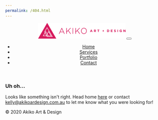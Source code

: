 ```yaml
---
permalink: /404.html
---
```


<!DOCTYPE html>
<html lang="zxx">

<head>
    <!-- metas -->
    <meta charset="utf-8">
    <meta name="author" content="themepaa">
    <meta http-equiv="X-UA-Compatible" content="IE=edge">
    <meta name="viewport" content="width=device-width, initial-scale=1, shrink-to-fit=no">
    <meta name="keywords" content="Akiko Art & Design">
    <meta name="description" content="Akiko Art & Design">
    <!-- title -->
    <title>This page doesn't exist, sorry! - Akiko Art & Design</title>
    <!-- Favicon -->
    <link rel="apple-touch-icon" sizes="57x57" href="static/favicon/apple-icon-57x57.png">
    <link rel="apple-touch-icon" sizes="60x60" href="static/favicon/apple-icon-60x60.png">
    <link rel="apple-touch-icon" sizes="72x72" href="static/favicon/apple-icon-72x72.png">
    <link rel="apple-touch-icon" sizes="76x76" href="static/favicon/apple-icon-76x76.png">
    <link rel="apple-touch-icon" sizes="114x114" href="static/favicon/apple-icon-114x114.png">
    <link rel="apple-touch-icon" sizes="120x120" href="static/favicon/apple-icon-120x120.png">
    <link rel="apple-touch-icon" sizes="144x144" href="static/favicon/apple-icon-144x144.png">
    <link rel="apple-touch-icon" sizes="152x152" href="static/favicon/apple-icon-152x152.png">
    <link rel="apple-touch-icon" sizes="180x180" href="static/favicon/apple-icon-180x180.png">
    <link rel="icon" type="image/png" sizes="192x192"  href="static/favicon/android-icon-192x192.png">
    <link rel="icon" type="image/png" sizes="32x32" href="static/favicon/favicon-32x32.png">
    <link rel="icon" type="image/png" sizes="96x96" href="static/favicon/favicon-96x96.png">
    <link rel="icon" type="image/png" sizes="16x16" href="static/favicon/favicon-16x16.png">
    <link rel="manifest" href="static/favicon/manifest.json">
    <meta name="msapplication-TileColor" content="#ffffff">
    <meta name="msapplication-TileImage" content="static/favicon/ms-icon-144x144.png">
    <meta name="theme-color" content="#ffffff">
    <!-- plugin CSS -->
    <link href="static/plugin/bootstrap/css/bootstrap.min.css" rel="stylesheet">
    <link href="static/plugin/font-awesome/css/all.min.css" rel="stylesheet">
    <link href="static/plugin/et-line/style.css" rel="stylesheet">
    <link href="static/plugin/themify-icons/themify-icons.css" rel="stylesheet">
    <link href="static/plugin/owl-carousel/css/owl.carousel.min.css" rel="stylesheet">
    <link href="static/plugin/magnific/magnific-popup.css" rel="stylesheet">
    <!-- theme css -->
    <link href="static/style/master.css" rel="stylesheet">
</head>
<!-- Body Start -->

<body data-spy="scroll" data-target="#navbar-collapse-toggle" data-offset="70">
    <!-- page loading -->
    <div id="loading">
        <div class="load-circle"><span class="one"></span></div>
    </div>
    <!-- end page loading -->
    <header>
        <nav class="navbar header-nav header-dark header-transparent navbar-expand-lg">
            <div class="container">
                <!-- Brand -->
                <a class="navbar-brand" href="/"><img src="static/img/aad_logo-pink.png" /><span class="theme-bg"></span></a>
                <!-- / -->
                <!-- Mobile Toggle -->
                <button class="navbar-toggler" type="button" data-toggle="collapse" data-target="#navbar-collapse-toggle" aria-controls="navbar-collapse-toggle" aria-expanded="false" aria-label="Toggle navigation">
                    <span></span>
                    <span></span>
                    <span></span>
                </button>
                <!-- / -->
                <!-- Top Menu -->
                <div class="collapse navbar-collapse justify-content-end" id="navbar-collapse-toggle">
                    <ul class="navbar-nav ml-auto">
                        <li><a class="nav-link active" href="#home">Home</a></li>
                        <li><a class="nav-link" href="#services">Services</a></li>
                        <li><a class="nav-link" href="#work">Portfolio</a></li>
                        <li><a class="nav-link" href="#contactus">Contact</a></li>
                    </ul>
                </div>
                <!-- / -->
            </div><!-- Container -->
        </nav> <!-- Navbar -->
    </header>
    <!-- Main -->
    <main>
        <!-- Work -->
        <section id="work 404" class="section">
            <div class="container">
                <div class="row sm-m-25px-b m-35px-b">
                    <div class="col-md-12">
                        <div class="section-title">
                            <h3 class="dark-color text-uppercase">Uh oh...</h3>
							<p>Looks like something isn't right. Head home <a href="https://www.akikoartdesign.com.au">here</a> or contact <a href="mailto:kelly@akikoartdesign.com.au">kelly@akikoardesign.com.au</a> to let me know what you were looking for!</p>
                        </div>
                    </div>
                </div>
            </div>
        </section>
        <!-- End work -->
    </main>
    <!-- main end -->
    <!-- Footer-->
    <footer class="footer">
        <div class="container">
            <div class="row align-items-center">
                <div class="col-md-6 m-10px-tb">
                    <div class="nav justify-content-center justify-content-md-start">
                        <a href="http://www.facebook.com/akikoartdesign"><i class="fab fa-facebook-f"></i></a>
                        <!--<a href="#"><i class="fab fa-instagram"></i></a>-->
                        <a href="https://www.linkedin.com/in/kelly-green-3971a5158/"><i class="fab fa-linkedin-in"></i></a>
                    </div>
                </div>
                <div class="col-md-6 m-10px-tb text-center text-md-right">
                    <p>&copy; 2020 Akiko Art &amp; Design</p>
                </div>
            </div>
        </div>
    </footer>
    <!-- footer End -->
    <!-- jquery -->
    <script src="static/js/jquery-3.2.1.min.js"></script>
    <script src="static/js/jquery-migrate-3.0.0.min.js"></script>
    <!-- end jquery -->
    <!-- appear -->
    <script src="static/plugin/appear/jquery.appear.js"></script>
    <!-- end appear -->
    <!--bootstrap-->
    <script src="static/plugin/bootstrap/js/popper.min.js"></script>
    <script src="static/plugin/bootstrap/js/bootstrap.js"></script>
    <!--end bootstrap-->
    <!-- End -->
    <!-- custom js -->
    <script src="static/js/custom.js"></script>
    <script src="static/js/mail_send.js"></script>
    <!-- end -->
    <!-- end body -->
</body>

</html>
